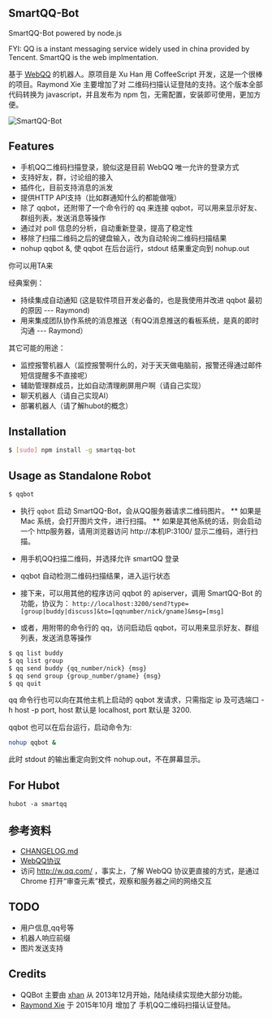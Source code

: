 SmartQQ-Bot
------
SmartQQ-Bot powered by node.js

FYI: QQ is a instant messaging service widely used in china provided by Tencent. SmartQQ is the web implmentation.

基于 [WebQQ](http://w.qq.com/) 的机器人。原项目是 Xu Han 用 CoffeeScript 开发，这是一个很棒的项目。Raymond Xie 主要增加了对 二维码扫描认证登陆的支持。这个版本全部代码转换为 javascript，并且发布为 npm 包，无需配置，安装即可使用，更加方便。

![SmartQQ-Bot](qqbot.png)

Features
-----
* 手机QQ二维码扫描登录，貌似这是目前 WebQQ 唯一允许的登录方式
* 支持好友，群，讨论组的接入
* 插件化，目前支持消息的派发
* 提供HTTP API支持（比如群通知什么的都能做哦）
* 除了 qqbot，还附带了一个命令行的 qq 来连接 qqbot，可以用来显示好友、群组列表，发送消息等操作
* 通过对 poll 信息的分析，自动重新登录，提高了稳定性
* 移除了扫描二维码之后的键盘输入，改为自动轮询二维码扫描结果
* nohup qqbot &, 使 qqbot 在后台运行，stdout 结果重定向到 nohup.out

你可以用TA来  

经典案例：
* 持续集成自动通知 (这是软件项目开发必备的，也是我使用并改进 qqbot 最初的原因 --- Raymond)
* 用来集成团队协作系统的消息推送（有QQ消息推送的看板系统，是真的即时沟通 --- Raymond）

其它可能的用途：
* 监控报警机器人（监控报警啊什么的，对于天天做电脑前，报警还得通过邮件短信提醒多不直接呢）
* 辅助管理群成员，比如自动清理刷屏用户啊（请自己实现）
* 聊天机器人（请自己实现AI）
* 部署机器人（请了解hubot的概念）

Installation
-----
```bash
$ [sudo] npm install -g smartqq-bot
```

Usage as Standalone Robot
-----
```bash
$ qqbot
```

* 执行 `qqbot` 启动 SmartQQ-Bot，会从QQ服务器请求二维码图片。
  ** 如果是 Mac 系统，会打开图片文件，进行扫描。
  ** 如果是其他系统的话，则会启动一个 http服务器，请用浏览器访问 http://本机IP:3100/ 显示二维码，进行扫描。
* 用手机QQ扫描二维码，并选择允许 smartQQ 登录
* qqbot 自动检测二维码扫描结果，进入运行状态
* 接下来，可以用其他的程序访问 qqbot 的 apiserver，调用 SmartQQ-Bot 的功能，协议为：
`http://localhost:3200/send?type=[group|buddy|discuss]&to=[qqnumber/nick/gname]&msg=[msg]`

* 或者，用附带的命令行的 qq，访问启动后 qqbot，可以用来显示好友、群组列表，发送消息等操作

```bash
$ qq list buddy
$ qq list group
$ qq send buddy {qq_number/nick} {msg}
$ qq send group {group_number/gname} {msg}
$ qq quit
```

qq 命令行也可以向在其他主机上启动的 qqbot 发请求，只需指定 ip 及可选端口 -h host -p port, host 默认是 localhost, port 默认是 3200.

qqbot 也可以在后台运行，启动命令为:
```bash
nohup qqbot &
```
此时 stdout 的输出重定向到文件 nohup.out，不在屏幕显示。

For Hubot
-------

```
hubot -a smartqq
```

参考资料
----
* [CHANGELOG.md](CHANGELOG.md)
* [WebQQ协议](protocol.md)
* 访问 http://w.qq.com/ ，事实上，了解 WebQQ 协议更直接的方式，是通过 Chrome 打开“审查元素”模式，观察和服务器之间的网络交互

TODO
---
* 用户信息,qq号等
* 机器人响应前缀
* 图片发送支持

Credits
----
* QQBot 主要由 [xhan](https://github.com/xhan) 从 2013年12月开始，陆陆续续实现绝大部分功能。
* [Raymond Xie](https://github.com/floatinghotpot) 于 2015年10月 增加了 手机QQ二维码扫描认证登陆。

